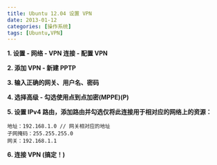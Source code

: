 ```yaml
---
title: Ubuntu 12.04 设置 VPN
date: 2013-01-12
categories: [操作系统]
tags: [Ubuntu,VPN]
---
```


**1. 设置 - 网络 - VPN 连接 - 配置 VPN**

**2. 添加 VPN - 新建 PPTP**

**3. 输入正确的网关、用户名、密码**

**4. 选择高级 - 勾选使用点到点加密(MPPE)(P)**

**5. 设置 IPv4 路由，添加路由并勾选仅将此连接用于相对应的网络上的资源：**

	地址：192.168.1.0 // 网关相对应的地址
	子网掩码：255.255.255.0
	网关：192.168.1.1

**6. 连接 VPN (搞定！)**

